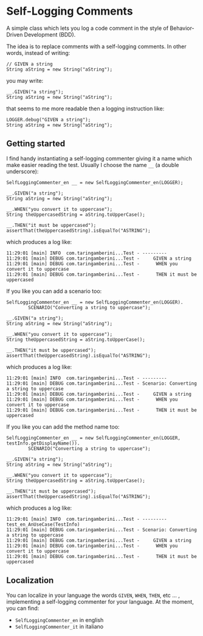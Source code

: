 # Self-Logging Comments

A simple class which lets you log a code comment in the style of Behavior-Driven Development (BDD).

The idea is to replace comments with a self-logging comments. In other words, instead of writing:

```
// GIVEN a string
String aString = new String("aString");
```

you may write:

```
__.GIVEN("a string");
String aString = new String("aString");
```

that seems to me more readable then a logging instruction like:

```
LOGGER.debug("GIVEN a string");
String aString = new String("aString");
```


## Getting started

I find handy instantiating a self-logging commenter giving it a name which make easier reading the test. Usually I choose the name `__` (a double underscore):

```
SelfLoggingCommenter_en __ = new SelfLoggingCommenter_en(LOGGER);

__.GIVEN("a string");
String aString = new String("aString");

__.WHEN("you convert it to uppercase");
String theUppercasedString = aString.toUpperCase();

__.THEN("it must be uppercased");
assertThat(theUppercasedString).isEqualTo("ASTRING");
```

which produces a log like:

```
11:29:01 [main] INFO  com.taringamberini...Test - ---------
11:29:01 [main] DEBUG com.taringamberini...Test -     GIVEN a string
11:29:01 [main] DEBUG com.taringamberini...Test -      WHEN you convert it to uppercase
11:29:01 [main] DEBUG com.taringamberini...Test -      THEN it must be uppercased
```

If you like you can add a scenario too:

```
SelfLoggingCommenter_en __ = new SelfLoggingCommenter_en(LOGGER).
        SCENARIO("Converting a string to uppercase");

__.GIVEN("a string");
String aString = new String("aString");

__.WHEN("you convert it to uppercase");
String theUppercasedString = aString.toUpperCase();

__.THEN("it must be uppercased");
assertThat(theUppercasedString).isEqualTo("ASTRING");
```

which produces a log like:

```
11:29:01 [main] INFO  com.taringamberini...Test - ---------
11:29:01 [main] DEBUG com.taringamberini...Test - Scenario: Converting a string to uppercase
11:29:01 [main] DEBUG com.taringamberini...Test -     GIVEN a string
11:29:01 [main] DEBUG com.taringamberini...Test -      WHEN you convert it to uppercase
11:29:01 [main] DEBUG com.taringamberini...Test -      THEN it must be uppercased
```

If you like you can add the method name too:

```
SelfLoggingCommenter_en __ = new SelfLoggingCommenter_en(LOGGER, testInfo.getDisplayName()).
        SCENARIO("Converting a string to uppercase");

__.GIVEN("a string");
String aString = new String("aString");

__.WHEN("you convert it to uppercase");
String theUppercasedString = aString.toUpperCase();

__.THEN("it must be uppercased");
assertThat(theUppercasedString).isEqualTo("ASTRING");
```

which produces a log like:

```
11:29:01 [main] INFO  com.taringamberini...Test - --------- test_en_AnUseCase(TestInfo)
11:29:01 [main] DEBUG com.taringamberini...Test - Scenario: Converting a string to uppercase
11:29:01 [main] DEBUG com.taringamberini...Test -     GIVEN a string
11:29:01 [main] DEBUG com.taringamberini...Test -      WHEN you convert it to uppercase
11:29:01 [main] DEBUG com.taringamberini...Test -      THEN it must be uppercased
```



## Localization

You can localize in your language the words `GIVEN`, `WHEN`, `THEN`, etc ... , implementing a self-logging commenter for your language. At the moment, you can find:

* `SelfLoggingCommenter_en` in english
* `SelfLoggingCommenter_it` in italiano
